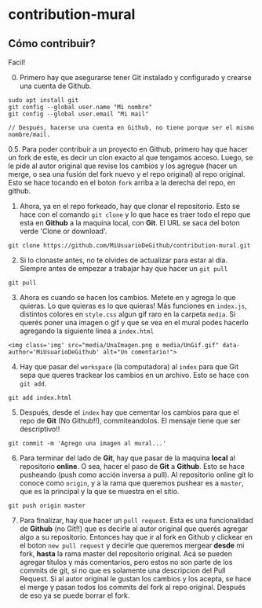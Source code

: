 # contribution-mural

## Cómo contribuir?

Facil!

0. Primero hay que asegurarse tener Git instalado y configurado y crearse una cuenta de Github.

```
sudo apt install git
git config --global user.name "Mi nombre"
git config --global user.email "Mi mail"

// Después, hacerse una cuenta en Github, no tiene porque ser el mismo nombre/mail.
```

0.5. Para poder contribuir a un proyecto en Github, primero hay que hacer un fork de este, es decir un clon exacto al que tengamos acceso. Luego, se le pide al autor original que revise los cambios y los agregue (hacer un merge, o sea una fusión del fork nuevo y el repo original) al repo original. Esto se hace tocando en el boton `fork` arriba a la derecha del repo, en github.

1. Ahora, ya en el repo forkeado, hay que clonar el repositorio. Esto se hace con el comando `git clone` y lo que hace es traer todo el repo que esta en **Github** a la maquina local, con **Git**. El URL se saca del boton verde 'Clone or download'.

```
git clone https://github.com/MiUsuarioDeGithub/contribution-mural.git
```

2. Si lo clonaste antes, no te olvides de actualizar para estar al día. Siempre antes de empezar a trabajar hay que hacer un `git pull`

```
git pull
```

3.  Ahora es cuando se hacen los cambios. Metete en y agrega lo que quieras. Lo que quieras es lo que quieras! Más funciones en `index.js`, distintos colores en `style.css` algun gif raro en la carpeta `media`. Si querés poner una imagen o gif y que se vea en el mural podes hacerlo agregando la siguiente linea a `index.html`

```
<img class='img' src="media/UnaImagen.png o media/UnGif.gif" data-author='MiUsuarioDeGithub' alt="Un comentario!">  
```

4. Hay que pasar del `workspace` (la computadora) al `index` para que Git sepa que queres trackear los cambios en un archivo. Esto se hace con `git add`.

```
git add index.html
```

5. Después, desde el `index` hay que cementar los cambios para que el repo de **Git** (No Github!!), commiteandolos. El mensaje tiene que ser descriptivo!!

```
git commit -m 'Agrego una imagen al mural...'
```

6. Para terminar del lado de **Git**, hay que pasar de la maquina **local** al repositorio **online**. O sea, hacer el paso de **Git** a **Github**. Esto se hace pusheando (push como acción inversa a pull). Al repositorio online git lo conoce como `origin`, y a la rama que queremos pushear es a `master`, que es la principal y la que se muestra en el sitio.

```
git push origin master
```

7. Para finalizar, hay que hacer un `pull request`. Esta es una funcionalidad de **Github** (no Git!!) que es decirle al autor original que querés agregar algo a su repositorio. Entonces hay que ir al fork en Github y clickear en el boton `new pull request` y decirle que queremos mergear **desde** mi fork, **hasta** la rama master del repositorio original. Acá se pueden agregar títulos y más comentarios, pero estos no son parte de los commits de git, si no que es solamente una descripcion del Pull Request. Si al autor original le gustan los cambios y los acepta, se hace el merge y pasan todos los commits del fork al repo original. Después de eso ya se puede borrar el fork.
